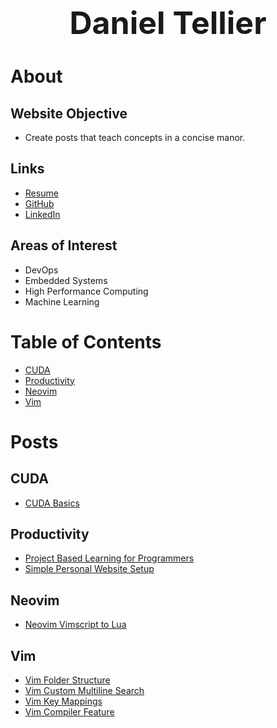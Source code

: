 <h1 style="font-size: 50px; text-align: center;">Daniel Tellier</h1>

# About
## Website Objective
- Create posts that teach concepts in a concise manor.

## Links
- <a href="/docs/resumes/main/daniel_tellier.pdf"
  target="_blank">Resume</a>
- <a href="https://github.com/DanielTellier" target="_blank">GitHub</a>
- <a href="https://www.linkedin.com/in/daniel-tellier-210ab3a4"
  target="_blank">LinkedIn
  </a>

## Areas of Interest
- DevOps
- Embedded Systems
- High Performance Computing
- Machine Learning

# Table of Contents
- [CUDA](#cuda)
- [Productivity](#productivity)
- [Neovim](#neovim)
- [Vim](#vim)

# Posts
## CUDA
- [CUDA Basics](/posts/cuda_basics.md)

## Productivity
- [Project Based Learning for Programmers](/posts/project_based_learning.md)
- [Simple Personal Website Setup](/posts/simple_personal_website_setup.md)

## Neovim
- [Neovim Vimscript to Lua](/posts/neovim_vimscript_to_lua.md)

## Vim
- [Vim Folder Structure](/posts/vim_folder_structure.md)
- [Vim Custom Multiline Search](/posts/vim_multi_line_search.md)
- [Vim Key Mappings](/posts/vim_key_mappings.md)
- [Vim Compiler Feature](/posts/vim_compiler_feature.md)
